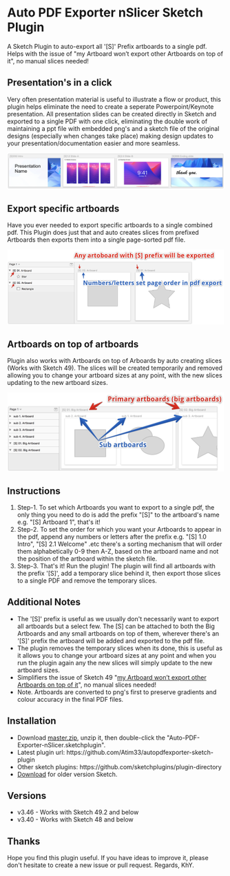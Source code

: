 # Auto PDF Exporter nSlicer Sketch Plugin
A Sketch Plugin to auto-export all '[S]' Prefix artboards to a single pdf. Helps with the issue of "my Artboard won’t export other Artboards on top of it", no manual slices needed!

## Presentation's in a click
Very often presentation material is useful to illustrate a flow or product, this plugin helps eliminate the need to create a seperate Powerpoint/Keynote presentation. All presentation slides can be created directly in Sketch and exported to a single PDF with one click, eliminating the double work of maintaining a ppt file with embedded png's and a sketch file of the original designs (especially when changes take place) making design updates to your presentation/documentation easier and more seamless.

<img src="https://github.com/Atim33/autopdfexporter-sketch-plugin/blob/master/overview3.png"></img>

## Export specific artboards
Have you ever needed to export specific artboards to a single combined pdf. This Plugin does just that and auto creates slices from prefixed Artboards then exports them into a single page-sorted pdf file. 

<img src="https://github.com/Atim33/autopdfexporter-sketch-plugin/blob/master/overview.png"></img>

## Artboards on top of artboards
Plugin also works with Artboards on top of Arboards by auto creating slices (Works with Sketch 49). The slices will be created temporarily and removed allowing you to change your artboard sizes at any point, with the new slices updating to the new artboard sizes.

<img src="https://github.com/Atim33/autopdfexporter-sketch-plugin/blob/master/overview2.png"></img>


## Instructions

<ol type="1">
  <li>Step-1. To set which Artboards you want to export to a single pdf, the only thing you need to do is add the prefix "[S]" to the artboard's name e.g. "[S] Artboard 1", that's it!</li>

  <li>Step-2. To set the order for which you want your Artboards to appear in the pdf, append any numbers or letters after the prefix e.g. "[S] 1.0 Intro", "[S] 2.1 Welcome" .etc there's a sorting mechanism that will order them alphabetically 0-9 then A-Z, based on the artboard name and not the position of the artboard within the sketch file.</li>

  <li>Step-3. That's it! Run the plugin! The plugin will find all artboards with the prefix '[S]', add a temporary slice behind it, then export those slices to a single PDF and remove the temporary slices.</li>
</ol>

## Additional Notes
<ul>
  <li>The '[S]' prefix is useful as we usually don't necessarily want to export all artboards but a select few. The [S] can be attached to both the Big Artboards and any small artboards on top of them, wherever there's an '[S]' prefix the artboard will be added and exported to the pdf file.</li>
  <li>The plugin removes the temporary slices when its done, this is useful as it allows you to change your artboard sizes at any point and when you run the plugin again any the new slices will simply update to the new artboard sizes.</li>
  <li>Simplifiers the issue of Sketch 49 "<a href="https://www.sketchapp.com/support/troubleshooting/nested-artboard-export">my Artboard won’t export other Artboards on top of it</a>", no manual slices needed!</li>
  <li>Note. Artboards are converted to png's first to preserve gradients and colour accuracy in the final PDF files.</li>
</ul>

## Installation
<ul>
  <li>Download <a href="https://github.com/Atim33/autopdfexporter-sketch-plugin/archive/master.zip">master.zip</a>, unzip it, then double-click the "Auto-PDF-Exporter-nSlicer.sketchplugin".</li>
  <li>Latest plugin url: https://github.com/Atim33/autopdfexporter-sketch-plugin</li>
  <li>Other sketch plugins: https://github.com/sketchplugins/plugin-directory</li>
  <li><a href="https://github.com/Atim33/autopdfexporter-sketch-plugin/releases">Download</a> for older version Sketch.</li>
</ul>

## Versions
<ul>
  <li>v3.46 - Works with Sketch 49.2 and below</li>
  <li>v3.40 - Works with Sketch 48 and below</li>
</ul>


## Thanks
Hope you find this plugin useful. If you have ideas to improve it, please don't hesitate to create a new issue or pull request. Regards, KhY.
